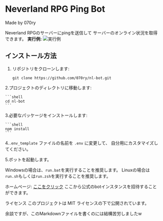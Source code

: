 # Neverland RPG Ping Bot
Made by 070ry

Neverland RPGのサーバーにpingを送信して
サーバーのオンライン状況を取得できます。
**実行例:**
![実行例](image1.png)

## インストール方法

1. リポジトリをクローンします:

   ```shell
   git clone https://github.com/070ry/nl-bot.git
   ```
2.プロジェクトのディレクトリに移動します:

    ```shell
    cd nl-bot
    ```
3.必要なパッケージをインストールします:

    ```shell
    npm install
    ```
4.`.env_template` ファイルの名前を `.env` に変更して、
  自分用にカスタマイズしてください。

5.ボットを起動します。

Windowsの場合は、`run.bat`を実行することを推奨します。
Linuxの場合は`run.sh`もしくは`run.zsh`を実行することを推奨します。

ホームページ:
[ここをクリック](https://onews.f5.si/discord/nl)
ここから公式のbotインスタンスを招待することができます。

ライセンス
このプロジェクトは MIT ライセンスの下で公開されています。

余談ですが、このMarkdownファイルを書くのには結構苦労しましたw